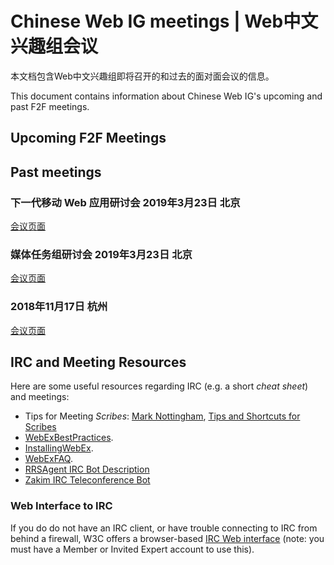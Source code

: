 # Chinese Web IG meetings | Web中文兴趣组会议

本文档包含Web中文兴趣组即将召开的和过去的面对面会议的信息。

This document contains information about Chinese Web IG's upcoming and past F2F meetings.

## Upcoming F2F Meetings

## Past meetings

### 下一代移动 Web 应用研讨会 2019年3月23日 北京

[会议页面](https://github.com/w3c/chinese-ig/blob/master/meetings/2019-05-11.md)

### 媒体任务组研讨会 2019年3月23日 北京

[会议页面](https://github.com/w3c/chinese-ig/blob/master/meetings/2019-03-23.md)

### 2018年11月17日 杭州

[会议页面](https://github.com/w3c/chinese-ig/blob/master/meetings/2018-11-17.md)

## IRC and Meeting Resources

Here are some useful resources regarding IRC (e.g. a short *cheat sheet*) and meetings:

-   Tips for Meeting *Scribes*: [Mark Nottingham](http://www.w3.org/2002/ws/addr/minutes.html), [Tips and Shortcuts for Scribes](https://www.w3.org/wiki/PointerEvents/Meetings#Meeting_Scribes)
-   [WebExBestPractices](https://www.w3.org/2006/tools/wiki/WebExBestPractices).
-   [InstallingWebEx](https://www.w3.org/2006/tools/wiki/InstallingWebEx).
-   [WebExFAQ](https://www.w3.org/2006/tools/wiki/WebExFAQ).
-   [RRSAgent IRC Bot Description](http://www.w3.org/2002/03/RRSAgent)
-   [Zakim IRC Teleconference Bot](http://www.w3.org/2001/12/zakim-irc-bot.html)

### Web Interface to IRC

If you do do not have an IRC client, or have trouble connecting to IRC from behind a firewall, W3C offers a browser-based [IRC Web interface](http://cgi.w3.org/member-bin/irc/irc.cgi) (note: you must have a Member or Invited Expert account to use this).
